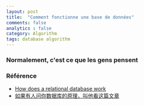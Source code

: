 ```yaml
---
layout: post
title:  "Comment fonctionne une base de données"
comments: false
analytics : false
category: Algorithm
tags: database algorithm
---
```


### Normalement, c'est ce que les gens pensent ###



### Référence ###

- [How does a relational database work ](http://coding-geek.com/how-databases-work/)  
- [如果有人问你数据库的原理，叫他看这篇文章](http://blog.jobbole.com/100349/)
